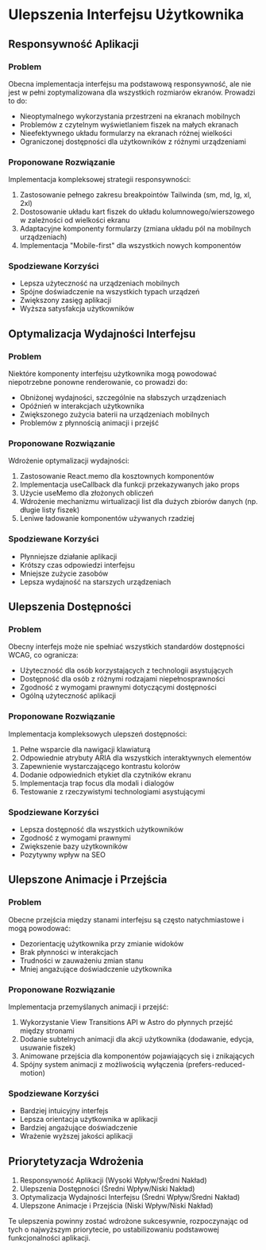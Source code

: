 # Ulepszenia Interfejsu Użytkownika

## Responsywność Aplikacji
### Problem
Obecna implementacja interfejsu ma podstawową responsywność, ale nie jest w pełni zoptymalizowana dla wszystkich rozmiarów ekranów. Prowadzi to do:
- Nieoptymalnego wykorzystania przestrzeni na ekranach mobilnych
- Problemów z czytelnym wyświetlaniem fiszek na małych ekranach
- Nieefektywnego układu formularzy na ekranach różnej wielkości
- Ograniczonej dostępności dla użytkowników z różnymi urządzeniami

### Proponowane Rozwiązanie
Implementacja kompleksowej strategii responsywności:
1. Zastosowanie pełnego zakresu breakpointów Tailwinda (sm, md, lg, xl, 2xl)
2. Dostosowanie układu kart fiszek do układu kolumnowego/wierszowego w zależności od wielkości ekranu
3. Adaptacyjne komponenty formularzy (zmiana układu pól na mobilnych urządzeniach)
4. Implementacja "Mobile-first" dla wszystkich nowych komponentów

### Spodziewane Korzyści
- Lepsza użyteczność na urządzeniach mobilnych
- Spójne doświadczenie na wszystkich typach urządzeń
- Zwiększony zasięg aplikacji
- Wyższa satysfakcja użytkowników

## Optymalizacja Wydajności Interfejsu
### Problem
Niektóre komponenty interfejsu użytkownika mogą powodować niepotrzebne ponowne renderowanie, co prowadzi do:
- Obniżonej wydajności, szczególnie na słabszych urządzeniach
- Opóźnień w interakcjach użytkownika
- Zwiększonego zużycia baterii na urządzeniach mobilnych
- Problemów z płynnością animacji i przejść

### Proponowane Rozwiązanie
Wdrożenie optymalizacji wydajności:
1. Zastosowanie React.memo dla kosztownych komponentów
2. Implementacja useCallback dla funkcji przekazywanych jako props
3. Użycie useMemo dla złożonych obliczeń
4. Wdrożenie mechanizmu wirtualizacji list dla dużych zbiorów danych (np. długie listy fiszek)
5. Leniwe ładowanie komponentów używanych rzadziej

### Spodziewane Korzyści
- Płynniejsze działanie aplikacji
- Krótszy czas odpowiedzi interfejsu
- Mniejsze zużycie zasobów
- Lepsza wydajność na starszych urządzeniach

## Ulepszenia Dostępności
### Problem
Obecny interfejs może nie spełniać wszystkich standardów dostępności WCAG, co ogranicza:
- Użyteczność dla osób korzystających z technologii asystujących
- Dostępność dla osób z różnymi rodzajami niepełnosprawności
- Zgodność z wymogami prawnymi dotyczącymi dostępności
- Ogólną użyteczność aplikacji

### Proponowane Rozwiązanie
Implementacja kompleksowych ulepszeń dostępności:
1. Pełne wsparcie dla nawigacji klawiaturą
2. Odpowiednie atrybuty ARIA dla wszystkich interaktywnych elementów
3. Zapewnienie wystarczającego kontrastu kolorów
4. Dodanie odpowiednich etykiet dla czytników ekranu
5. Implementacja trap focus dla modali i dialogów
6. Testowanie z rzeczywistymi technologiami asystującymi

### Spodziewane Korzyści
- Lepsza dostępność dla wszystkich użytkowników
- Zgodność z wymogami prawnymi
- Zwiększenie bazy użytkowników
- Pozytywny wpływ na SEO

## Ulepszone Animacje i Przejścia
### Problem
Obecne przejścia między stanami interfejsu są często natychmiastowe i mogą powodować:
- Dezorientację użytkownika przy zmianie widoków
- Brak płynności w interakcjach
- Trudności w zauważeniu zmian stanu
- Mniej angażujące doświadczenie użytkownika

### Proponowane Rozwiązanie
Implementacja przemyślanych animacji i przejść:
1. Wykorzystanie View Transitions API w Astro do płynnych przejść między stronami
2. Dodanie subtelnych animacji dla akcji użytkownika (dodawanie, edycja, usuwanie fiszek)
3. Animowane przejścia dla komponentów pojawiających się i znikających
4. Spójny system animacji z możliwością wyłączenia (prefers-reduced-motion)

### Spodziewane Korzyści
- Bardziej intuicyjny interfejs
- Lepsza orientacja użytkownika w aplikacji
- Bardziej angażujące doświadczenie
- Wrażenie wyższej jakości aplikacji

## Priorytetyzacja Wdrożenia
1. Responsywność Aplikacji (Wysoki Wpływ/Średni Nakład)
2. Ulepszenia Dostępności (Średni Wpływ/Niski Nakład)
3. Optymalizacja Wydajności Interfejsu (Średni Wpływ/Średni Nakład)
4. Ulepszone Animacje i Przejścia (Niski Wpływ/Niski Nakład)

Te ulepszenia powinny zostać wdrożone sukcesywnie, rozpoczynając od tych o najwyższym priorytecie, po ustabilizowaniu podstawowej funkcjonalności aplikacji. 